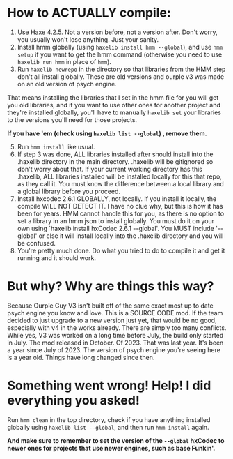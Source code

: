# How to ACTUALLY compile:
1. Use Haxe 4.2.5. Not a version before, not a version after. Don't worry, you usually won't lose anything. Just your sanity.
2. Install hmm globally (using `haxelib install hmm --global`), and use `hmm setup` if you want to get the hmm command (otherwise you need to use `haxelib run hmm` in place of `hmm`).
3. Run `haxelib newrepo` in the directory so that libraries from the HMM step don't all install globally. 
These are old versions and ourple v3 was made on an old version of psych engine.

That means installing the libraries that I set in the hmm file for you will get you old libraries, and if you want to use other ones for another project and they're installed globally, you'll have to manually `haxelib set` your libraries to the versions you'll need for those projects.

**If you have 'em (check using `haxelib list --global`) , remove them.**

5. Run `hmm install` like usual.
6. If step 3 was done, ALL libraries installed after should install into the .haxelib directory in the main directory. .haxelib will be gitignored so don't worry about that. If your current working directory has this .haxelib, ALL libraries installed will be installed
  locally for this that repo, as they call it. You must know the difference between a local library and a global library before you proceed.
7. Install hxcodec 2.6.1 GLOBALLY, not locally. If you install it locally, the compile WILL NOT DETECT IT. I have no clue why, but this is how it has been for years. HMM cannot handle this for you, as there is no option to set a library in an hmm json to install globally. You must do it on your own using `haxelib install hxCodec 2.6.1 --global'. You MUST include '--global' or else it will install locally into the .haxelib directory and you will be confused.
8. You're pretty much done. Do what you tried to do to compile it and get it running and it should work.



# But why? Why are things this way?
Because Ourple Guy V3 isn't built off of the same exact most up to date psych engine you know and love. This is a SOURCE CODE mod. If the team decided to just upgrade to a new version just yet, that would be no good, especially with v4 in the works already. There are simply too many conflicts. While yes, V3 was worked on a long time before July, the build only started in July. The mod released in October. Of 2023. That was last year. It's been a year since July of 2023. The version of psych engine you're seeing here is a year old. Things have long changed since then. 

# Something went wrong! Help! I did everything you asked!
Run `hmm clean` in the top directory, check if you have anything installed globally using `haxelib list --global`, and then run `hmm install` again.

**And make sure to remember to set the version of the `--global` hxCodec to newer ones for projects that use newer engines, such as base Funkin'.**